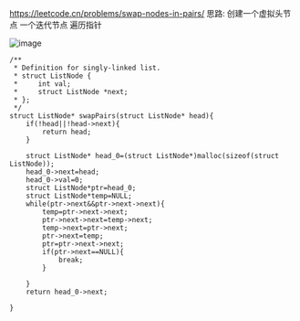 <https://leetcode.cn/problems/swap-nodes-in-pairs/>
思路: 创建一个虚拟头节点  一个迭代节点 遍历指针 

![image](https://github.com/yfabc123/leetcode-c/assets/103840107/30cb2bab-f5c3-422a-b031-a941154bca3c)




```
/**
 * Definition for singly-linked list.
 * struct ListNode {
 *     int val;
 *     struct ListNode *next;
 * };
 */
struct ListNode* swapPairs(struct ListNode* head){
    if(!head||!head->next){
        return head;
    }

    struct ListNode* head_0=(struct ListNode*)malloc(sizeof(struct ListNode));
    head_0->next=head;
    head_0->val=0;
    struct ListNode*ptr=head_0;
    struct ListNode*temp=NULL;
    while(ptr->next&&ptr->next->next){
        temp=ptr->next->next;
        ptr->next->next=temp->next;
        temp->next=ptr->next;
        ptr->next=temp;
        ptr=ptr->next->next;
        if(ptr->next==NULL){
            break;
        }

    }
    return head_0->next;

}
```
